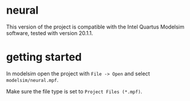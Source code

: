 # neural

This version of the project is compatible with the Intel Quartus Modelsim software, tested with version 20.1.1.

# getting started

In modelsim open the project with `File -> Open` and select `modelsim/neural.mpf`.

Make sure the file type is set to `Project Files (*.mpf)`.
